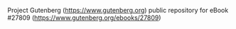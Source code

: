 Project Gutenberg (https://www.gutenberg.org) public repository for eBook #27809 (https://www.gutenberg.org/ebooks/27809)
